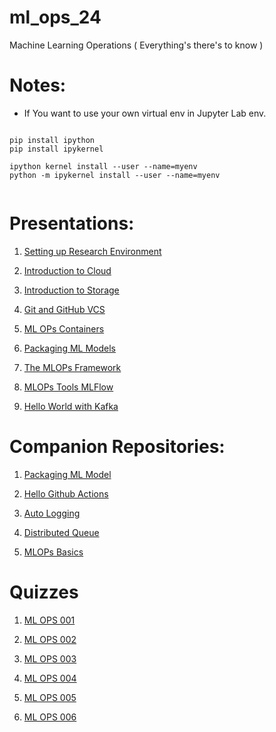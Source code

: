 # ml_ops_24

Machine Learning Operations ( Everything's there's to know ) 

# Notes: 

- If You want to use your own virtual env in 
    Jupyter Lab env. 

```

pip install ipython
pip install ipykernel

ipython kernel install --user --name=myenv
python -m ipykernel install --user --name=myenv


``` 


# Presentations: 

1. [Setting up Research Environment](presentations/Research-Env-Setup.pdf) 
2. [Introduction to Cloud](presentations/Introduction-To-Cloud.pdf)
3. [Introduction to Storage](presentations/Intro-To-Storage.pdf)
4. [Git and GitHub VCS](presentations/Git-And-Github-VCS.pdf)
5. [ML OPs Containers](presentations/MLOPS-Containers.pdf)
6. [Packaging ML Models](presentations/Packaging-ML-Models.pdf) 
7. [The MLOPs Framework](presentations/The-ML-OPS-Framework.pdf) 

8. [MLOPs Tools MLFlow](presentations/MLOPS-Tools-ML-Flow.pdf)

9. [Hello World with Kafka](presentations/Hello-World-With-Apache-Kafka.pdf)


# Companion Repositories: 

1. [Packaging ML Model](https://github.com/rishabhio/packaging-ml-model)

2. [Hello Github Actions](https://github.com/rishabhio/github-actions-test)

3. [Auto Logging](https://github.com/rishabhio/Auto-Logging)


4. [Distributed Queue](https://github.com/rishabhio/Distributed-Queue)

5. [MLOPs Basics](https://github.com/rishabhio/ML-OPS)


# Quizzes 

1. [ML OPS 001](quizzes/ML-OPS-001%20-%20questions.pdf)

2. [ML OPS 002](quizzes/ML-OPS-002%20-%20questions.pdf)

3. [ML OPS 003](quizzes/MLOPS-003%20-%20questions.pdf)

4. [ML OPS 004](quizzes/ML%20OPS%20004%20-%20questions.pdf)

5. [ML OPS 005](quizzes/mlops-005%20-%20questions.pdf)

6. [ML OPS 006](quizzes/ML-OPS-006%20-%20questions.pdf)





